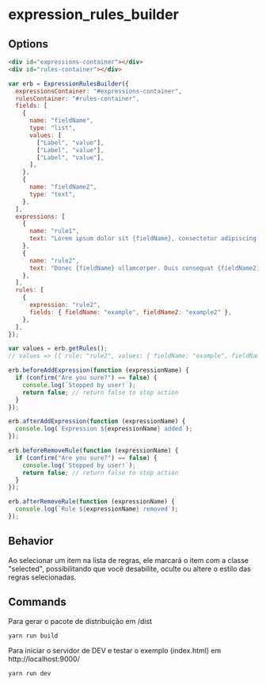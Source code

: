 # expression_rules_builder

## Options

```html
<div id="expressions-container"></div>
<div id="rules-container"></div>
```

```js
var erb = ExpressionRulesBuilder({
  expressionsContainer: "#expressions-container",
  rulesContainer: "#rules-container",
  fields: [
    {
      name: "fieldName",
      type: "list",
      values: [
        ["Label", "value"],
        ["Label", "value"],
        ["Label", "value"],
      ],
    },
    {
      name: "fieldName2",
      type: "text",
    },
  ],
  expressions: [
    {
      name: "rule1",
      text: "Lorem ipsum dolor sit {fieldName}, consectetur adipiscing elit.",
    },
    {
      name: "rule2",
      text: "Donec {fieldName} ullamcorper. Duis consequat {fieldName2}",
    },
  ],
  rules: [
    {
      expression: "rule2",
      fields: { fieldName: "example", fieldName2: "example2" },
    },
  ],
});

var values = erb.getRules();
// values => [{ rule: "rule2", values: { fieldName: "example", fieldName2: "example2" } }]

erb.beforeAddExpression(function (expressionName) {
  if (confirm("Are you sure?") == false) {
    console.log(`Stopped by user!`);
    return false; // return false to stop action
  }
});

erb.afterAddExpression(function (expressionName) {
  console.log(`Expression ${expressionName} added`);
});

erb.beforeRemoveRule(function (expressionName) {
  if (confirm("Are you sure?") == false) {
    console.log(`Stopped by user!`);
    return false; // return false to stop action
  }
});

erb.afterRemoveRule(function (expressionName) {
  console.log(`Rule ${expressionName} removed`);
});
```

## Behavior

Ao selecionar um item na lista de regras, ele marcará o item com a classe "selected", possibilitando que você desabilite, oculte ou altere o estilo das regras selecionadas.

## Commands

Para gerar o pacote de distribuição em /dist

```bash
yarn run build
```

Para iniciar o servidor de DEV e testar o exemplo (index.html) em http://localhost:9000/

```bash
yarn run dev
```
